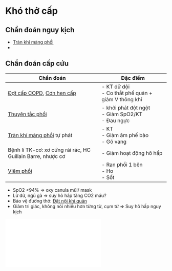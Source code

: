# Khó thở cấp
## Chẩn đoán nguy kịch
- [Tràn khí màng phổi](Tr%C3%A0n%20kh%C3%AD%20m%C3%A0ng%20ph%E1%BB%95i.md)
- 



## Chẩn đoán cấp cứu


| Chẩn đoán                                                   | Đặc điểm                                             |
| ----------------------------------------------------------- | ---------------------------------------------------- |
| [Đợt cấp COPD](../%C4%90%E1%BB%A3t%20c%E1%BA%A5p%20COPD.md), [Cơn hen cấp](./C%C6%A1n%20hen%20c%E1%BA%A5p.md)                           | - KT dữ dội<br>- Co thắt phế quản + giảm V thông khí |
| [Thuyên tắc phổi](./Thuy%C3%AAn%20t%E1%BA%AFc%20ph%E1%BB%95i.md)                                         | - khởi phát đột ngột<br>- Giảm SpO2/KT<br>- Đau ngực |
| [Tràn khí màng phổi](Tr%C3%A0n%20kh%C3%AD%20m%C3%A0ng%20ph%E1%BB%95i.md) tự phát                              | - KT<br>- Giảm âm phế bào<br>- Gõ vang               |
| Bệnh lí TK-cơ: xơ cứng rải rác, HC Guillain Barre, nhược cơ | - Giảm hoạt động hô hấp                              |
| [Viêm phổi](../The%20TRIO/000%20Zettlekasten/UMP/BM%20NHI/BM%20NHI%20-%20Tot%20nghiep/HO%20HAP/VI%C3%8AM%20PH%E1%BB%94I.md)                                               | - Ran phổi 1 bên<br>- Ho<br>- Sốt                    |

- SpO2 <94% => oxy canula mũi/ mask
- Lừ đừ, ngủ gà => suy hô hấp tăng CO2 máu?
- Bảo vệ đường thở: [Đặt nội khí quản](./%C4%90%E1%BA%B7t%20n%E1%BB%99i%20kh%C3%AD%20qu%E1%BA%A3n.md)
- Giảm tri giác, không nói nhiều hơn từng từ, cụm từ => Suy hô hấp nguy kịch






![Khó thở cấp](../Kh%C3%B3%20th%E1%BB%9F%20c%E1%BA%A5p.canvas.md)

